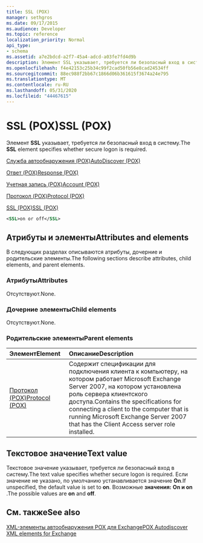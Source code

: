 ```yaml
---
title: SSL (POX)
manager: sethgros
ms.date: 09/17/2015
ms.audience: Developer
ms.topic: reference
localization_priority: Normal
api_type:
- schema
ms.assetid: a7e2bdcd-a2f7-45a4-adcd-a03fe7fd4d9b
description: Элемент SSL указывает, требуется ли безопасный вход в систему.
ms.openlocfilehash: f4e42153c25b34c99f2cad50fb56e8cad24534ff
ms.sourcegitcommit: 88ec988f2bb67c1866d06b361615f3674a24e795
ms.translationtype: MT
ms.contentlocale: ru-RU
ms.lasthandoff: 05/31/2020
ms.locfileid: "44467615"
---
```

# <a name="ssl-pox"></a><span data-ttu-id="34db7-103">SSL (POX)</span><span class="sxs-lookup"><span data-stu-id="34db7-103">SSL (POX)</span></span>

<span data-ttu-id="34db7-104">Элемент **SSL** указывает, требуется ли безопасный вход в систему.</span><span class="sxs-lookup"><span data-stu-id="34db7-104">The **SSL** element specifies whether secure logon is required.</span></span> 
  
[<span data-ttu-id="34db7-105">Служба автообнаружения (POX)</span><span class="sxs-lookup"><span data-stu-id="34db7-105">AutoDiscover (POX)</span></span>](autodiscover-pox.md)
  
[<span data-ttu-id="34db7-106">Ответ (POX)</span><span class="sxs-lookup"><span data-stu-id="34db7-106">Response (POX)</span></span>](response-pox.md)
  
[<span data-ttu-id="34db7-107">Учетная запись (POX)</span><span class="sxs-lookup"><span data-stu-id="34db7-107">Account (POX)</span></span>](account-pox.md)
  
[<span data-ttu-id="34db7-108">Протокол (POX)</span><span class="sxs-lookup"><span data-stu-id="34db7-108">Protocol (POX)</span></span>](protocol-pox.md)
  
[<span data-ttu-id="34db7-109">SSL (POX)</span><span class="sxs-lookup"><span data-stu-id="34db7-109">SSL (POX)</span></span>](ssl-pox.md)
  
```xml
<SSL>on or off</SSL>
```

## <a name="attributes-and-elements"></a><span data-ttu-id="34db7-110">Атрибуты и элементы</span><span class="sxs-lookup"><span data-stu-id="34db7-110">Attributes and elements</span></span>

<span data-ttu-id="34db7-111">В следующих разделах описываются атрибуты, дочерние и родительские элементы.</span><span class="sxs-lookup"><span data-stu-id="34db7-111">The following sections describe attributes, child elements, and parent elements.</span></span>
  
### <a name="attributes"></a><span data-ttu-id="34db7-112">Атрибуты</span><span class="sxs-lookup"><span data-stu-id="34db7-112">Attributes</span></span>

<span data-ttu-id="34db7-113">Отсутствуют.</span><span class="sxs-lookup"><span data-stu-id="34db7-113">None.</span></span>
  
### <a name="child-elements"></a><span data-ttu-id="34db7-114">Дочерние элементы</span><span class="sxs-lookup"><span data-stu-id="34db7-114">Child elements</span></span>

<span data-ttu-id="34db7-115">Отсутствуют.</span><span class="sxs-lookup"><span data-stu-id="34db7-115">None.</span></span>
  
### <a name="parent-elements"></a><span data-ttu-id="34db7-116">Родительские элементы</span><span class="sxs-lookup"><span data-stu-id="34db7-116">Parent elements</span></span>

|<span data-ttu-id="34db7-117">**Элемент**</span><span class="sxs-lookup"><span data-stu-id="34db7-117">**Element**</span></span>|<span data-ttu-id="34db7-118">**Описание**</span><span class="sxs-lookup"><span data-stu-id="34db7-118">**Description**</span></span>|
|:-----|:-----|
|[<span data-ttu-id="34db7-119">Протокол (POX)</span><span class="sxs-lookup"><span data-stu-id="34db7-119">Protocol (POX)</span></span>](protocol-pox.md) <br/> |<span data-ttu-id="34db7-120">Содержит спецификации для подключения клиента к компьютеру, на котором работает Microsoft Exchange Server 2007, на котором установлена роль сервера клиентского доступа.</span><span class="sxs-lookup"><span data-stu-id="34db7-120">Contains the specifications for connecting a client to the computer that is running Microsoft Exchange Server 2007 that has the Client Access server role installed.</span></span>  <br/> |
   
## <a name="text-value"></a><span data-ttu-id="34db7-121">Текстовое значение</span><span class="sxs-lookup"><span data-stu-id="34db7-121">Text value</span></span>

<span data-ttu-id="34db7-122">Текстовое значение указывает, требуется ли безопасный вход в систему.</span><span class="sxs-lookup"><span data-stu-id="34db7-122">The text value specifies whether secure logon is required.</span></span> <span data-ttu-id="34db7-123">Если значение не указано, по умолчанию устанавливается значение **On**.</span><span class="sxs-lookup"><span data-stu-id="34db7-123">If unspecified, the default value is set to **on**.</span></span> <span data-ttu-id="34db7-124">Возможные **значения:** **On и on** .</span><span class="sxs-lookup"><span data-stu-id="34db7-124">The possible values are **on** and **off**.</span></span>
  
## <a name="see-also"></a><span data-ttu-id="34db7-125">См. также</span><span class="sxs-lookup"><span data-stu-id="34db7-125">See also</span></span>



[<span data-ttu-id="34db7-126">XML-элементы автообнаружения POX для Exchange</span><span class="sxs-lookup"><span data-stu-id="34db7-126">POX Autodiscover XML elements for Exchange</span></span>](pox-autodiscover-xml-elements-for-exchange.md)

